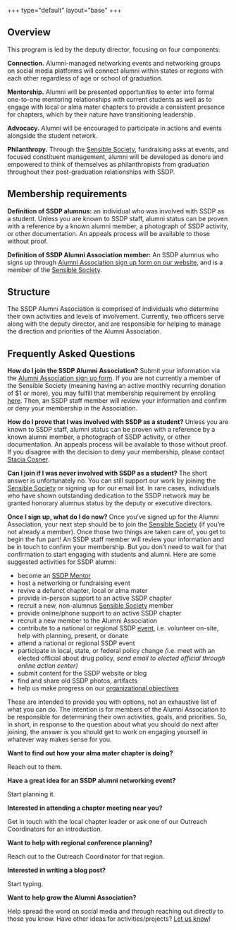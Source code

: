 +++
type="default"
layout="base"
+++

## Overview

This program is led by the deputy director, focusing on four components:

**Connection.** Alumni-managed networking events and networking groups on social media platforms will connect alumni within states or regions with each other regardless of age or school of graduation.

**Mentorship.** Alumni will be presented opportunities to enter into formal one-to-one mentoring relationships with current students as well as to engage with local or alma mater chapters to provide a consistent presence for chapters, which by their nature have transitioning leadership.

**Advocacy.** Alumni will be encouraged to participate in actions and events alongside the student network.

**Philanthropy.** Through the [Sensible Society](http://ssdp.nationbuilder.com/sensible_society), fundraising asks at events, and focused constituent management, alumni will be developed as donors and empowered to think of themselves as philanthropists from graduation throughout their post-graduation relationships with SSDP.

## Membership requirements

**Definition of SSDP alumnus:** an individual who was involved with SSDP as a student. Unless you are known to SSDP staff, alumni status can be proven with a reference by a known alumni member, a photograph of SSDP activity, or other documentation. An appeals process will be available to those without proof.

**Definition of SSDP Alumni Association member:** An SSDP alumnus who signs up through [Alumni Association sign up form on our website](https://docs.google.com/a/ssdp.org/forms/d/e/1FAIpQLSc91xOTt1uLVJ7iWsZLTBgon-pWFG_5dVUssVSr5AFEgmuo_w/viewform), and is a member of the [Sensible Society](https://ssdp.nationbuilder.com/alumni_supporter).

## Structure

The SSDP Alumni Association is comprised of individuals who determine their own activities and levels of involvement. Currently, two officers serve along with the deputy director, and are responsible for helping to manage the direction and priorities of the Alumni Association.

## Frequently Asked Questions

**How do I join the SSDP Alumni Association?** Submit your information via the [Alumni Association sign up form](https://docs.google.com/a/ssdp.org/forms/d/e/1FAIpQLSc91xOTt1uLVJ7iWsZLTBgon-pWFG_5dVUssVSr5AFEgmuo_w/viewform). If you are not currently a member of the Sensible Society (meaning having an active monthly recurring donation of $1 or more), you may fulfill that membership requirement by enrolling [here](https://ssdp.nationbuilder.com/alumni_supporter). Then, an SSDP staff member will review your information and confirm or deny your membership in the Association.

**How do I prove that I was involved with SSDP as a student?** Unless you are known to SSDP staff, alumni status can be proven with a reference by a known alumni member, a photograph of SSDP activity, or other documentation. An appeals process will be available to those without proof. If you disagree with the decision to deny your membership, please contact [Stacia Cosner](mailto:stacia@ssdp.org).

**Can I join if I was never involved with SSDP as a student?** The short answer is unfortunately no. You can still support our work by joining the [Sensible Society](https://ssdp.nationbuilder.com/alumni_supporter) or signing up for our email list. In rare cases, individuals who have shown outstanding dedication to the SSDP network may be granted honorary alumnus status by the deputy or executive directors.

**Once I sign up, what do I do now?** Once you’ve signed up for the Alumni Association, your next step should be to join the [Sensible Society](https://ssdp.nationbuilder.com/alumni_supporter) (if you’re not already a member). Once those two things are taken care of, you get to begin the fun part! An SSDP staff member will review your information and be in touch to confirm your membership. But you don’t need to wait for that confirmation to start engaging with students and alumni. Here are some suggested activities for SSDP alumni:

*   <span style="font-weight: 400;">become an</span> [<span style="font-weight: 400;">SSDP Mentor</span>](http://ssdp.org/alumni/mentors/)
*   <span style="font-weight: 400;">host a networking or fundraising event</span>
*   <span style="font-weight: 400;">revive a defunct chapter, local or alma mater</span>
*   <span style="font-weight: 400;">provide in-person support to an active SSDP chapter</span>
*   <span style="font-weight: 400;">recruit a new, non-alumnus</span> [<span style="font-weight: 400;">Sensible Society</span>](http://ssdp.nationbuilder.com/sensible_society) <span style="font-weight: 400;">member</span>
*   <span style="font-weight: 400;">provide online/phone support to an active SSDP chapter</span>
*   <span style="font-weight: 400;">recruit a new member to the Alumni Association</span>
*   <span style="font-weight: 400;">contribute to a national or regional SSDP</span> [<span style="font-weight: 400;">event</span>](http://ssdp.org/events)<span style="font-weight: 400;">, i.e. volunteer on-site, help with planning, present, or donate</span>
*   <span style="font-weight: 400;">attend a national or regional SSDP event</span>
*   <span style="font-weight: 400;">participate in local, state, or federal policy change</span> _<span style="font-weight: 400;">(</span>_<span style="font-weight: 400;">i.e. meet with an elected official about drug policy</span>_<span style="font-weight: 400;">,</span> _<span style="font-weight: 400;">send email to elected official through online action center</span>_<span style="font-weight: 400;">)</span>_
*   <span style="font-weight: 400;">submit content for the SSDP website or blog</span>
*   <span style="font-weight: 400;">find and share old SSDP photos, artifacts</span>
*   <span style="font-weight: 400;">help us make progress on our</span> [<span style="font-weight: 400;">organizational objectives</span>](https://ssdp.org/strategy/)

These are intended to provide you with options, not an exhaustive list of what you can do. The intention is for members of the Alumni Association to be responsible for determining their own activities, goals, and priorities. So, in short, in response to the question about what you should do next after joining, the answer is you should get to work on engaging yourself in whatever way makes sense for you.

**Want to find out how your alma mater chapter is doing?**

Reach out to them.

**Have a great idea for an SSDP alumni networking event?**

Start planning it.

**Interested in attending a chapter meeting near you?**

Get in touch with the local chapter leader or ask one of our Outreach Coordinators for an introduction.

**Want to help with regional conference planning?**

Reach out to the Outreach Coordinator for that region.

**Interested in writing a blog post?**

Start typing.

**Want to help grow the Alumni Association?**

Help spread the word on social media and through reaching out directly to those you know. Have other ideas for activities/projects? [Let us know](mailto:stacia@ssdp.org)!</div>
